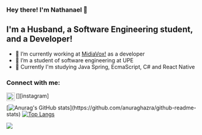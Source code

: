 ### Hey there! I'm Nathanael 👋

## I'm a Husband, a Software Engineering student, and a Developer!

- 🔭 I’m currently working at <a href="http://www.midiavox.com.br" rel="nofollow">MidiaVox!</a> as a developer
- 🌱 I’m a student of software engineering at UPE
- 🌱 Currently I'm studying Java Spring, EcmaScript, C# and React Native

### Connect with me:
[<img  align="left" alt="codeStackr | Instagram" width="22px" src="https://cdn.jsdelivr.net/npm/simple-icons@v3/icons/instagram.svg" />][instagram]

[![Anurag's GitHub stats](https://github-readme-stats.vercel.app/api?username=NathanaelCarauna&show_icons=true&theme=merko&custom_title='My_Github_Status')](https://github.com/anuraghazra/github-readme-stats)    
[![Top Langs](https://github-readme-stats.vercel.app/api/top-langs/?username=NathanaelCarauna&layout=compact&theme=merko)](https://github.com/anuraghazra/github-readme-stats)

![](https://img.shields.io/badge/<WORD_ON_LEFT>-<WORD_ON_RIGHT>-informational?style=flat&logo=<LOGO_NAME>&logoColor=white&color=2bbc8a)

